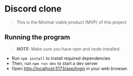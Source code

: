# Discord clone

> This is the Minimal viable product (MVP) of this project

## Running the program

> **_NOTE:_** Make sure you have npm and node installed.

- Run ```npm install``` to install required dependencies
- Then, run ```npm run dev``` to start a dev server
- Open <http://localhost:5173/app/login> in your web browser.
